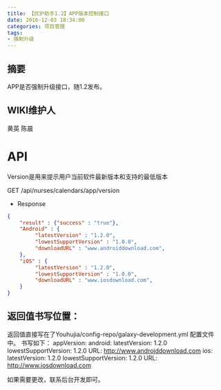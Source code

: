 ```yaml
---
title: 【优护助手1.2】APP版本控制接口
date: 2016-12-03 18:34:00
categories: 项目管理
tags:
- 强制升级
---
```


## 摘要

APP是否强制升级接口，随1.2发布。

<!--more-->

## WIKI维护人
黄英
陈晨

# API
Version是用来提示用户当前软件最新版本和支持的最低版本

GET /api/nurses/calendars/app/version

* Response


``` json
{
    "result" : {"success" : "true"},
    "Android" : {
         "latestVersion" : "1.2.0",
         "lowestSupportVersion" : "1.0.0",
         "downloadURL" : "www.androiddownload.com",
    },
    "iOS" : {
         "latestVersion" : "1.2.0",
         "lowestSupportVersion" : "1.0.0",
         "downloadURL" : "www.iosdownload.com",
    }
}
```


## 返回值书写位置：

返回值直接写在了Youhujia/config-repo/galaxy-development.yml 配置文件中。
书写如下：
appVersion:
  android:
    latestVersion: 1.2.0
    lowestSupportVersion: 1.2.0
    URL: http://www.androiddownload.com
  ios:
    latestVersion: 1.2.0
    lowestSupportVersion: 1.2.0
    URL: http://www.iosdownload.com


如果需要更改，联系后台开发即可。

